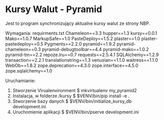 # Kursy Walut - Pyramid

Jest to program synchronizujący aktualne kursy walut ze strony NBP.

Wymagania:
requirments.txt
	Chameleon==3.3
	hupper==1.3
	kursy==0.0.1
	Mako==1.0.7
	MarkupSafe==1.0
	PasteDeploy==1.5.2
	plaster==1.0
	plaster-pastedeploy==0.5
	Pygments==2.2.0
	pyramid==1.9.2
	pyramid-chameleon==0.3
	pyramid-debugtoolbar==4.4
	pyramid-mako==1.0.2
	pyramid-tm==2.2
	repoze.lru==0.7
	requests==2.5.4.1
	SQLAlchemy==1.2.9
	transaction==2.2.1
	translationstring==1.3
	venusian==1.1.0
	waitress==1.1.0
	WebOb==1.8.2
	zope.deprecation==4.3.0
	zope.interface==4.5.0
	zope.sqlalchemy==1.0

Uruchamianie:
1. Stworzenie Virualenvironment
	$ mkvirtualenv my_pyramid2	
2. Instalacja, w folderze /kursy
	$ $VENV/bin/pip install -e .
3. Stworzenie bazy danych
	$ $VENV/bin/initialize_kursy_db development.ini
4. Uruchomienie aplikacji
	$ $VENV/bin/pserve development.ini

